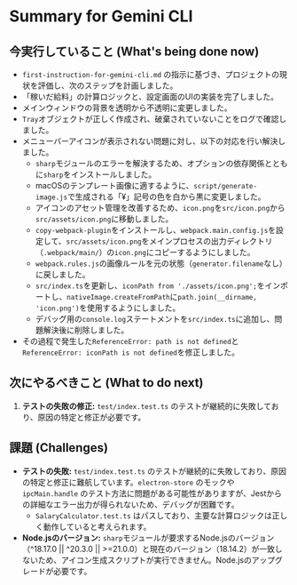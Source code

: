 # Summary for Gemini CLI

## 今実行していること (What's being done now)
- `first-instruction-for-gemini-cli.md` の指示に基づき、プロジェクトの現状を評価し、次のステップを計画しました。
- 「稼いだ給料」の計算ロジックと、設定画面のUIの実装を完了しました。
- メインウィンドウの背景を透明から不透明に変更しました。
- `Tray`オブジェクトが正しく作成され、破棄されていないことをログで確認しました。
- メニューバーアイコンが表示されない問題に対し、以下の対応を行い解決しました。
    - `sharp`モジュールのエラーを解決するため、オプションの依存関係とともに`sharp`をインストールしました。
    - macOSのテンプレート画像に適するように、`script/generate-image.js`で生成される「¥」記号の色を白から黒に変更しました。
    - アイコンのアセット管理を改善するため、`icon.png`を`src/icon.png`から`src/assets/icon.png`に移動しました。
    - `copy-webpack-plugin`をインストールし、`webpack.main.config.js`を設定して、`src/assets/icon.png`をメインプロセスの出力ディレクトリ（`.webpack/main/`）の`icon.png`にコピーするようにしました。
    - `webpack.rules.js`の画像ルールを元の状態（`generator.filename`なし）に戻しました。
    - `src/index.ts`を更新し、`iconPath from './assets/icon.png';`をインポートし、`nativeImage.createFromPath`に`path.join(__dirname, 'icon.png')`を使用するようにしました。
    - デバッグ用の`console.log`ステートメントを`src/index.ts`に追加し、問題解決後に削除しました。
- その過程で発生した`ReferenceError: path is not defined`と`ReferenceError: iconPath is not defined`を修正しました。

## 次にやるべきこと (What to do next)
1.  **テストの失敗の修正:** `test/index.test.ts` のテストが継続的に失敗しており、原因の特定と修正が必要です。

## 課題 (Challenges)
-   **テストの失敗:** `test/index.test.ts` のテストが継続的に失敗しており、原因の特定と修正に難航しています。`electron-store` のモックや `ipcMain.handle` のテスト方法に問題がある可能性がありますが、Jestからの詳細なエラー出力が得られないため、デバッグが困難です。
    -   `SalaryCalculator.test.ts` はパスしており、主要な計算ロジックは正しく動作していると考えられます。
-   **Node.jsのバージョン:** `sharp`モジュールが要求するNode.jsのバージョン（^18.17.0 || ^20.3.0 || >=21.0.0）と現在のバージョン（18.14.2）が一致しないため、アイコン生成スクリプトが実行できません。Node.jsのアップグレードが必要です。